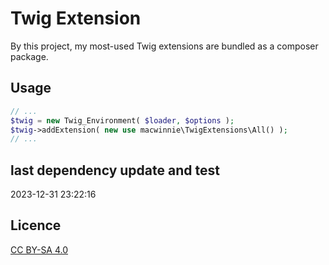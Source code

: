 # Twig Extension

By this project, my most-used Twig extensions are bundled as a composer package.

## Usage

```php
// ...
$twig = new Twig_Environment( $loader, $options );
$twig->addExtension( new use macwinnie\TwigExtensions\All() );
// ...
```

## last dependency update and test

2023-12-31 23:22:16

## Licence

[CC BY-SA 4.0](https://creativecommons.org/licenses/by-sa/4.0/deed.en)
